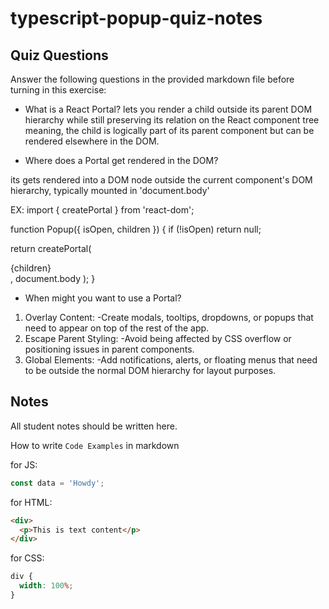 # typescript-popup-quiz-notes

## Quiz Questions

Answer the following questions in the provided markdown file before turning in this exercise:

- What is a React Portal?
  lets you render a child outside its parent DOM hierarchy while still preserving its relation on the React component tree
  meaning, the child is logically part of its parent component but can be rendered elsewhere in the DOM.

- Where does a Portal get rendered in the DOM?

its gets rendered into a DOM node outside the current component's DOM hierarchy, typically mounted in 'document.body'

EX:
import { createPortal } from 'react-dom';

function Popup({ isOpen, children }) {
if (!isOpen) return null;

return createPortal(

<div className="popup">{children}</div>,
document.body
);
}

- When might you want to use a Portal?

1. Overlay Content:
   -Create modals, tooltips, dropdowns, or popups that need to appear on top of the rest of the app.
2. Escape Parent Styling:
   -Avoid being affected by CSS overflow or positioning issues in parent components.
3. Global Elements:
   -Add notifications, alerts, or floating menus that need to be outside the normal DOM hierarchy for layout purposes.

## Notes

All student notes should be written here.

How to write `Code Examples` in markdown

for JS:

```javascript
const data = 'Howdy';
```

for HTML:

```html
<div>
  <p>This is text content</p>
</div>
```

for CSS:

```css
div {
  width: 100%;
}
```
